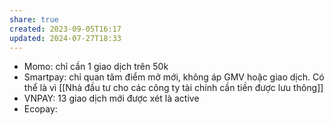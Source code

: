 ```yaml
---
share: true
created: 2023-09-05T16:17
updated: 2024-07-27T18:33
---
```

- Momo: chỉ cần 1 giao dịch trên 50k
- Smartpay: chỉ quan tâm điểm mở mới, không áp GMV hoặc giao dịch. Có thể là vì [[Nhà đầu tư cho các công ty tài chính cần tiền được lưu thông]]
- VNPAY: 13 giao dịch mới được xét là active
- Ecopay: 
